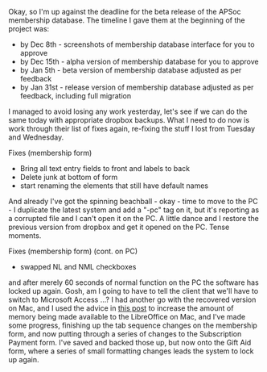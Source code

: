 Okay, so I'm up against the deadline for the beta release of the APSoc membership database.  The timeline I gave them at the beginning of the project was:

* by Dec 8th - screenshots of membership database interface for you to approve
* by Dec 15th - alpha version of membership database for you to approve
* by Jan 5th - beta version of membership database adjusted as per feedback
* by Jan 31st - release version of membership database adjusted as per feedback, including full migration 

I managed to avoid losing any work yesterday, let's see if we can do the same today with appropriate dropbox backups.  What I need to do now is work through their list of fixes again, re-fixing the stuff I lost from Tuesday and Wednesday.

Fixes (membership form)

* Bring all text entry fields to front and labels to back
* Delete junk at bottom of form
* start renaming the elements that still have default names

And already I've got the spinning beachball - okay - time to move to the PC - I duplicate the latest system and add a "-pc" tag on it, but it's reporting as a corrupted file and I can't open it on the PC.  A little dance and I restore the previous version from dropbox and get it opened on the PC.  Tense moments.

Fixes (membership form) (cont. on PC)

* swapped NL and NML checkboxes

and after merely 60 seconds of normal function on the PC the software has locked up again.  Gosh, am I going to have to tell the client that we'll have to switch to Microsoft Access ...?  I had another go with the recovered version on Mac, and I used the advice in [this post](http://lowendmac.com/2014/speed-up-libreoffice-on-your-mac/) to increase the amount of memory being made available to the LibreOffice on Mac, and I've made some progress, finishing up the tab sequence changes on the membership form, and now putting through a series of changes to the Subscription Payment form.  I've saved and backed those up, but now onto the Gift Aid form, where a series of small formatting changes leads the system to lock up again.

